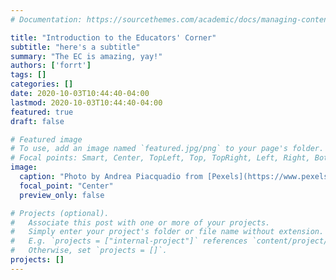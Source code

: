 ```yaml
---
# Documentation: https://sourcethemes.com/academic/docs/managing-content/

title: "Introduction to the Educators' Corner"
subtitle: "here's a subtitle"
summary: "The EC is amazing, yay!"
authors: ['forrt']
tags: []
categories: []
date: 2020-10-03T10:44:40-04:00
lastmod: 2020-10-03T10:44:40-04:00
featured: true
draft: false

# Featured image
# To use, add an image named `featured.jpg/png` to your page's folder.
# Focal points: Smart, Center, TopLeft, Top, TopRight, Left, Right, BottomLeft, Bottom, BottomRight.
image:
  caption: "Photo by Andrea Piacquadio from [Pexels](https://www.pexels.com/photo/happy-ethnic-woman-sitting-at-table-with-laptop-3769021/)"
  focal_point: "Center"
  preview_only: false

# Projects (optional).
#   Associate this post with one or more of your projects.
#   Simply enter your project's folder or file name without extension.
#   E.g. `projects = ["internal-project"]` references `content/project/deep-learning/index.md`.
#   Otherwise, set `projects = []`.
projects: []
---
```

